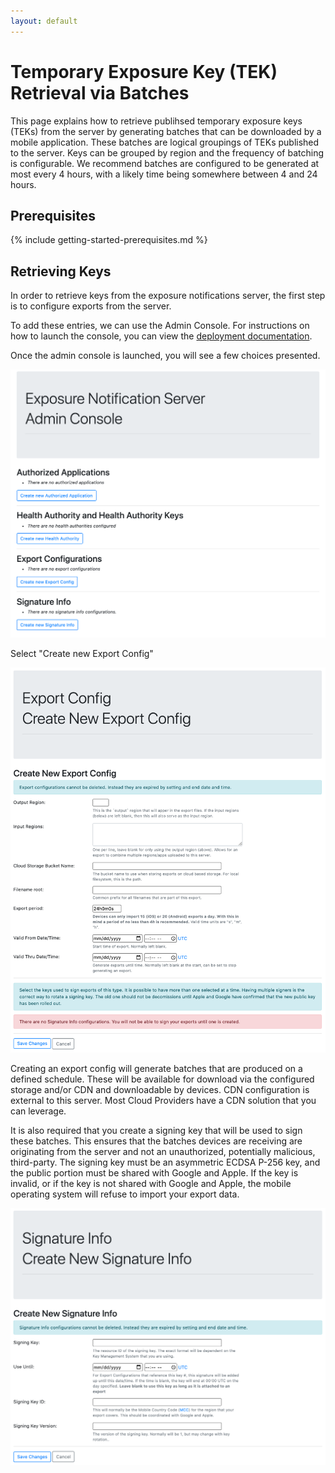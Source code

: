 ```yaml
---
layout: default
---
```


# Temporary Exposure Key (TEK) Retrieval via Batches

This page explains how to retrieve publihsed temporary exposure keys (TEKs)
from the server by generating batches that can be downloaded by a mobile
application. These batches are logical groupings of TEKs published to the
server. Keys can be grouped by region and the frequency of batching is
configurable. We recommend batches are configured to be generated at most every
4 hours, with a likely time being somewhere between 4 and 24 hours.

## Prerequisites

{% include getting-started-prerequisites.md %}

## Retrieving Keys

In order to retrieve keys from the exposure notifications server, the first
step is to configure exports from the server.

To add these entries, we can use the Admin Console. For instructions on how to
launch the console, you can view the
[deployment documentation](/getting-started/deploying#configuring-the-server).

Once the admin console is launched, you will see a few choices presented.

![](../images/admin_console_landing.png)

Select "Create new Export Config"

![](../images/admin_console_create_new_export_config.png)

Creating an export config will generate batches that are produced on a
defined schedule. These will be available for download via the configured
storage and/or CDN and downloadable by devices. CDN configuration is external
to this server. Most Cloud Providers have a CDN solution that you can leverage.

It is also required that you create a signing key that will be used to sign
these batches. This ensures that the batches devices are receiving are
originating from the server and not an unauthorized, potentially malicious,
third-party. The signing key must be an asymmetric ECDSA P-256 key, and the
public portion must be shared with Google and Apple. If the
key is invalid, or if the key is not shared with Google and Apple, the mobile
operating system will refuse to import your export data.

![](../images/admin_console_create_new_signature_info.png)
